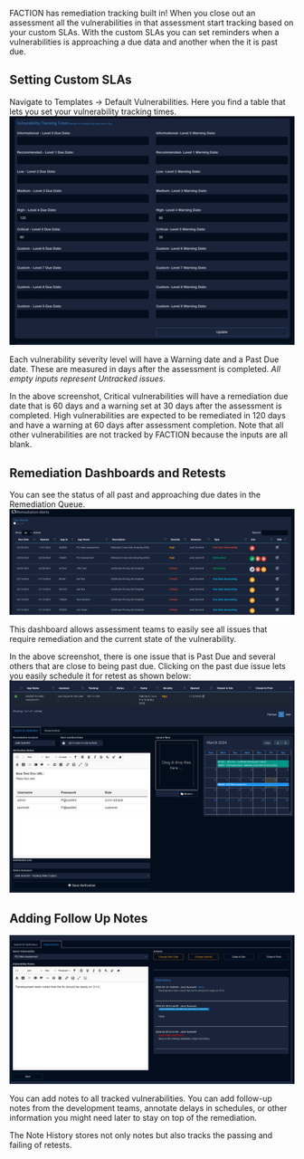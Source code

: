FACTION has remediation tracking built in! When you close out an assessment all the vulnerabilities in that assessment start tracking based on your custom SLAs. With the custom SLAs you can set reminders when a vulnerabilities is approaching a due data and another when the it is past due. 

## Setting Custom SLAs
Navigate to Templates -> Default Vulnerabilities. Here you find a table that lets you set your vulnerability tracking times. 
![](files/Pasted%20image%2020240315003554.png)

Each vulnerability severity level will have a Warning date and a Past Due date. These are measured in days after the assessment is completed. *All empty inputs represent Untracked issues.* 

In the above screenshot, Critical vulnerabilities will have a remediation due date that is 60 days and a warning set at 30 days after the assessment is completed.  High vulnerabilities are expected to be remediated in 120 days and have a warning at 60 days after assessment completion. 
Note that all other vulnerabilities are not tracked by FACTION because the inputs are all blank. 

## Remediation Dashboards and Retests

You can see the status of all past and approaching due dates in the Remediation Queue. 
![](files/Pasted%20image%2020240315004352.png)

This dashboard allows assessment teams to easily see all issues that require remediation and the current state of the vulnerability. 

In the above screenshot, there is one issue that is Past Due and several others that are close to being past due. Clicking on the past due issue lets you easily schedule it for retest as shown below:
![](files/Pasted%20image%2020240315005103.png)

## Adding Follow Up Notes
![](files/Pasted%20image%2020240315005359.png)

You can add notes to all tracked vulnerabilities. You can add follow-up notes from the development teams, annotate delays in schedules, or other information you might need later to stay on top of the remediation. 

The Note History stores not only notes but also tracks the passing and failing of retests. 